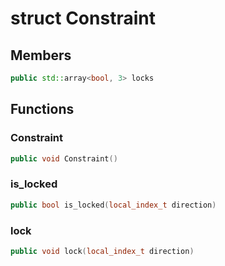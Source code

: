 # struct Constraint

## Members

```cpp
public std::array<bool, 3> locks

```

## Functions

### Constraint

```cpp
public void Constraint()
```

### is_locked

```cpp
public bool is_locked(local_index_t direction)
```

### lock

```cpp
public void lock(local_index_t direction)
```
